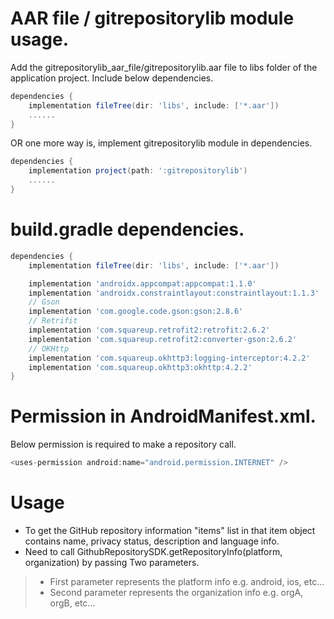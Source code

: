 # AAR file / gitrepositorylib module usage.

Add the gitrepositorylib_aar_file/gitrepositorylib.aar file to libs folder of the application project.
Include below dependencies.

```groovy
dependencies {
    implementation fileTree(dir: 'libs', include: ['*.aar'])
    ......
}
```

OR one more way is, implement gitrepositorylib module in dependencies.

```groovy
dependencies {
    implementation project(path: ':gitrepositorylib')
    ......
}
```

# build.gradle dependencies.

```groovy
dependencies {
    implementation fileTree(dir: 'libs', include: ['*.aar'])

    implementation 'androidx.appcompat:appcompat:1.1.0'
    implementation 'androidx.constraintlayout:constraintlayout:1.1.3'
    // Gson
    implementation 'com.google.code.gson:gson:2.8.6'
    // Retrifit
    implementation 'com.squareup.retrofit2:retrofit:2.6.2'
    implementation 'com.squareup.retrofit2:converter-gson:2.6.2'
    // OKHttp
    implementation 'com.squareup.okhttp3:logging-interceptor:4.2.2'
    implementation 'com.squareup.okhttp3:okhttp:4.2.2'
}
```
# Permission in AndroidManifest.xml.
Below permission is required to make a repository call.
```groovy
<uses-permission android:name="android.permission.INTERNET" />
```

# Usage
- To get the GitHub repository information "items" list in that item object contains name, privacy status, description and language info.
- Need to call GithubRepositorySDK.getRepositoryInfo(platform, organization) by passing Two parameters.
> - First parameter represents the platform info e.g. android, ios, etc...
> - Second parameter represents the organization info e.g. orgA, orgB, etc...
 
